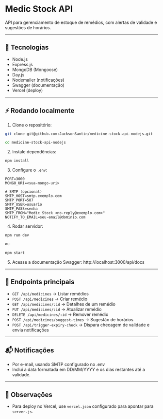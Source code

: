 # Medic Stock API

API para gerenciamento de estoque de remédios, com alertas de validade e sugestões de horários.

---

## 🔧 Tecnologias

- Node.js
- Express.js
- MongoDB (Mongoose)
- Day.js
- Nodemailer (notificações)
- Swagger (documentação)
- Vercel (deploy)

---

## ⚡ Rodando localmente

1. Clone o repositório:

```bash
git clone git@github.com:JacksonSantin/medicine-stock-api-nodejs.git

cd medicine-stock-api-nodejs
```

2. Instale dependências:

```bash
npm install
```

3. Configure o `.env`:

```env
PORT=3000
MONGO_URI=<sua-mongo-uri>

# SMTP (opcional)
SMTP_HOST=smtp.exemplo.com
SMTP_PORT=587
SMTP_USER=usuario
SMTP_PASS=senha
SMTP_FROM="Medic Stock <no-reply@exemplo.com>"
NOTIFY_TO_EMAIL=seu-email@dominio.com
```

4. Rodar servidor:

```bash
npm run dev

ou

npm start
```

5. Acesse a documentação Swagger: http://localhost:3000/api/docs

---

## 📌 Endpoints principais

- `GET /api/medicines` → Listar remédios
- `POST /api/medicines` → Criar remédio
- `GET /api/medicines/:id` → Detalhes de um remédio
- `PUT /api/medicines/:id` → Atualizar remédio
- `DELETE /api/medicines/:id` → Remover remédio
- `POST /api/medicines/suggest-times` → Sugestão de horários
- `POST /api/trigger-expiry-check` → Dispara checagem de validade e envia notificações

---

## 📬 Notificações

- Por e-mail, usando SMTP configurado no .env
- Inclui a data formatada em DD/MM/YYYY e os dias restantes até a validade.

---

## 📝 Observações

- Para deploy no Vercel, use `vercel.json` configurado para apontar para `server.js`.
